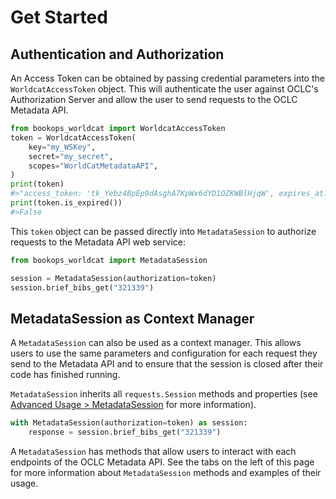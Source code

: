 # Get Started
## Authentication and Authorization
An Access Token can be obtained by passing credential parameters into the `WorldcatAccessToken` object. This will authenticate the user against OCLC's Authorization Server and allow the user to send requests to the OCLC Metadata API. 

```python title="Get Access Token"
from bookops_worldcat import WorldcatAccessToken
token = WorldcatAccessToken(
    key="my_WSKey",
    secret="my_secret",
    scopes="WorldCatMetadataAPI",
)
print(token)
#>"access_token: 'tk_Yebz4BpEp9dAsghA7KpWx6dYD1OZKWBlHjqW', expires_at: '2024-01-01 17:19:58Z'"
print(token.is_expired())
#>False
```

This `token` object can be passed directly into `MetadataSession` to authorize requests to the Metadata API web service:

```python title="Open MetadataSession"
from bookops_worldcat import MetadataSession

session = MetadataSession(authorization=token)
session.brief_bibs_get("321339")
```

## MetadataSession as Context Manager
A `MetadataSession` can also be used as a context manager. This allows users to use the same parameters and configuration for each request they send to the Metadata API and to ensure that the session is closed after their code has finished running. 

`MetadataSession` inherits all `requests.Session` methods and properties (see [Advanced Usage > MetadataSession](advanced.md#metadatasession) for more information). 

```python title="Metadata Session as Context Manager"
with MetadataSession(authorization=token) as session:
    response = session.brief_bibs_get("321339")
```
A `MetadataSession` has methods that allow users to interact with each endpoints of the OCLC Metadata API. See the tabs on the left of this page for more information about `MetadataSession` methods and examples of their usage.